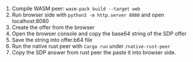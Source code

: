 1. Compile WASM peer: `wasm-pack build --target web`
2. Run browser side  with `python3 -m http.server 8080` and open localhost:8080 
3. Create the offer from the browser 
4. Open the browser console and copy the base64 string of the SDP offer 
5. Save the string into offer.b64 file 
6. Run the native rust peer with `Cargo run` under `/native-rust-peer`
7. Copy the SDP answer from rust peer the paste it into browser side.